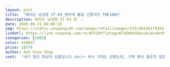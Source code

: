 ```yaml
---
layout: post 
title:  "해리슨 남성용 ST-03 헨리넥 롤업 긴팔셔츠 THE1003" 
description: 해리슨 남성용 ST-03 헨 ..
date: 2020-09-21 06:08:26 
img: https://static.coupangcdn.com/image/retail/images/535140436179354-7a4248f5-1112-4894-baa5-57fed542506d.jpg 
linkUrl: https://link.coupang.com/re/AFFSDP?lptag=AF3600438&subid=ahnPublicAsk&pageKey=1260714844&itemId=2261712713&vendorItemId=71300562585&traceid=V0-113-4fa6838e2c3fdfd1 
categories: [1002] 
color: 43A047 
price: 18570 
author: Ask View Shop 
cont:  "내가 찾던 최상의 상품입니다.<br/> 싸서 기대도 안했는데, 구매 평이 좋은지 알겠습니다.<br/> 후기에서는 사이즈가 작다고 했는데 보편적 사이즈입니다.<br/> 105사이즈 입는데 딱 맞습니다.<br/> 조금 작은 느낌이 있을 정도입니다.<br/><br/>린넨 소재라 시원한데 또 긴팔이라 적당히 따뜻하고 가벼워서 활동하는데 지장이 없어요<br/>무난하지만 단정하게 입을수 있겠어요<br/>문제는 민트색상을 주문했는데 잘 보면 약간 스카이 색상처럼 보입니다.<br/><br/>비오고 바람불고 할때 선선할때 가볍게 입기 괜찮아요<br/>사이즈는 살짝 크긴 한데 만족스러움<br/>색감도 맘에 들어요<br/>착용감, 핏감 좋아요<br/>" 
---
```

